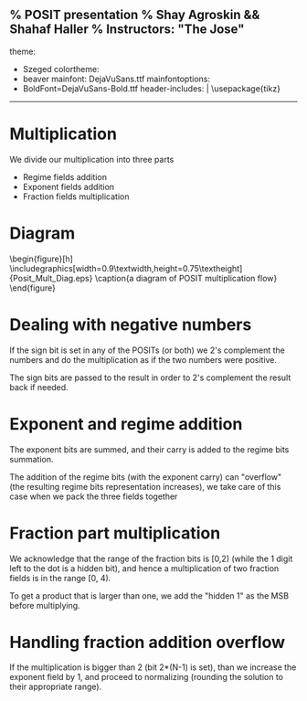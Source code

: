% POSIT presentation
% Shay Agroskin && Shahaf Haller
% Instructors: "The Jose"
---
theme:
- Szeged
colortheme:
- beaver
mainfont: DejaVuSans.ttf
mainfontoptions:
- BoldFont=DejaVuSans-Bold.ttf
header-includes: |
  \usepackage{tikz}
---

# Multiplication

We divide our multiplication into three parts

- Regime fields addition
- Exponent fields addition
- Fraction fields multiplication

# Diagram

\begin{figure}[h]
\includegraphics[width=0.9\textwidth,height=0.75\textheight]{Posit_Mult_Diag.eps}
\caption{a diagram of POSIT multiplication flow}
\end{figure}

# Dealing with negative numbers

If the sign bit is set in any of the POSITs (or both) we 2's complement
the numbers and do the multiplication as if the two numbers were positive.

The sign bits are passed to the result in order to 2's complement the result back
if needed.

# Exponent and regime addition

The exponent bits are summed, and their carry is added to the regime bits summation.

The addition of the regime bits (with the exponent carry) can "overflow" (the resulting
regime bits representation increases), we take care of this case when we pack the three
fields together

# Fraction part multiplication

We acknowledge that the range of the fraction bits is [0,2) (while the 1 digit
left to the dot is a hidden bit), and hence a multiplication of two fraction
fields is in the range [0, 4).

To get a product that is larger than one, we add the "hidden 1" as the MSB
before multiplying.

# Handling fraction addition overflow

If the multiplication is bigger than 2 (bit 2*(N-1) is set), than we increase the
exponent field by 1, and proceed to normalizing (rounding the solution to their
appropriate range).
